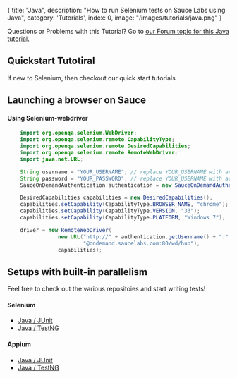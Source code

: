 {
  title: "Java",
  description: "How to run Selenium tests on Sauce Labs using Java",
  category: 'Tutorials',
  index: 0,
  image: "/images/tutorials/java.png"
}

Questions or Problems with this Tutorial? Go to [our Forum topic for this Java tutorial.](https://support.saucelabs.com/entries/57636760-Java-Tutorial-Questions-Problems)

## Quickstart Tutotiral
If new to Selenium, then checkout our quick start tutorials

## Launching a browser on Sauce

#### Using Selenium-webdriver
```java
    import org.openqa.selenium.WebDriver;
    import org.openqa.selenium.remote.CapabilityType;
    import org.openqa.selenium.remote.DesiredCapabilities;
    import org.openqa.selenium.remote.RemoteWebDriver;
    import java.net.URL;

    String username = "YOUR_USERNAME"; // replace YOUR_USERNAME with actual sauce username
    String password = "YOUR_PASSWORD"; // replace YOUR_USERNAME with actual sauce username
    SauceOnDemandAuthentication authentication = new SauceOnDemandAuthentication(username, password);

    DesiredCapabilities capabilities = new DesiredCapabilities();
    capabilities.setCapability(CapabilityType.BROWSER_NAME, "chrome");
    capabilities.setCapability(CapabilityType.VERSION, "33");
    capabilities.setCapability(CapabilityType.PLATFORM, "Windows 7");

    driver = new RemoteWebDriver(
                new URL("http://" + authentication.getUsername() + ":" + authentication.getAccessKey() +
                        "@ondemand.saucelabs.com:80/wd/hub"),
                capabilities);
```

## Setups with built-in parallelism

Feel free to check out the various repositoies and start writing tests!

#### Selenium
* [Java / JUnit](https://github.com/ndmanvar/SeleniumJavaJunit/)
* [Java / TestNG](https://github.com/ndmanvar/SeleniumJavaTestNG/)

#### Appium
* [Java / JUnit](https://github.com/ndmanvar/SeleniumJavaJunit/)
* [Java / TestNG](https://github.com/ndmanvar/SeleniumJavaTestNG/)


